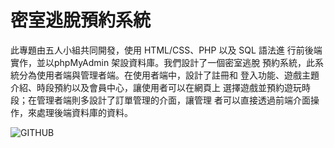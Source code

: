 # <b>密室逃脫預約系統</b>

此專題由五人小組共同開發，使用 HTML/CSS、PHP 以及 SQL 語法進
行前後端實作，並以phpMyAdmin 架設資料庫。我們設計了一個密室逃脫
預約系統，此系統分為使用者端與管理者端。在使用者端中，設計了註冊和
登入功能、遊戲主題介紹、時段預約以及會員中心，讓使用者可以在網頁上
選擇遊戲並預約遊玩時段；在管理者端則多設計了訂單管理的介面，讓管理
者可以直接透過前端介面操作，來處理後端資料庫的資料。 

![GITHUB]( 圖片網址 "https://github.com/kaisen0309/PHP-DB_Project/blob/main/images/1.jpg")

